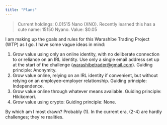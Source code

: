 ```yaml
---
title: "Plans"
---
```


> Current holdings: 0.01515 Nano (XNO). Recently learned this has a cute name: 15150 Nyano. Value: $0.05 

I am making up the goals and rules for this Warashibe Trading Project (WTP) as I go. I have some vague ideas in mind:

1. Grow value using only an online identity, with no deliberate connection to or reliance on an IRL identity. Use only a single email address set up at the start of the challenge (warashibetrader@gmail.com). Guiding principle: Anonymity.
2. Grow value online, relying on an IRL identity if convenient, but without relying on an employee-employer relationship. Guiding principle: Independence.
3. Grow value online through whatever means available. Guiding principle: Hikikomori.
4. Grow value using crypto: Guiding principle: None.

By which am I most drawn? Probably (1). In the current era, (2-4) are hardly challenges; they're realities.
